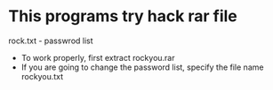 # This programs try hack rar file #
rock.txt - passwrod list
- To work properly, first extract rockyou.rar
- If you are going to change the password list, specify the file name rockyou.txt

